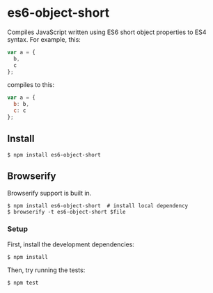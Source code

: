 # es6-object-short

Compiles JavaScript written using ES6 short object properties to ES4 syntax.
For example, this:

```js
var a = {
  b,
  c
};
```

compiles to this:

```js
var a = {
  b: b,
  c: c
};
```

## Install

```
$ npm install es6-object-short
```

## Browserify

Browserify support is built in.

```
$ npm install es6-object-short  # install local dependency
$ browserify -t es6-object-short $file
```

### Setup

First, install the development dependencies:

```
$ npm install
```

Then, try running the tests:

```
$ npm test
```
